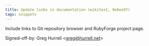 ```yaml
---
title: Update links in documentation (wikitext, 9e6ee97)
tags: snippets
---
```


Include links to Git repository browser and RubyForge project page.

Signed-off-by: Greg Hurrell &lt;greg@hurrell.net&gt;
